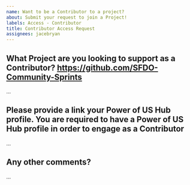 ```yaml
---
name: Want to be a Contributor to a project?
about: Submit your request to join a Project!
labels: Access - Contributor
title: Contributor Access Request
assignees: jacebryan
---
```


What Project are you looking to support as a Contributor?
https://github.com/SFDO-Community-Sprints
-------------------------------------------
…

Please provide a link your Power of US Hub profile.
You are required to have a Power of US Hub profile in order to engage as a Contributor
-------------------------------------------
…

Any other comments?
-------------------------------------------
…
